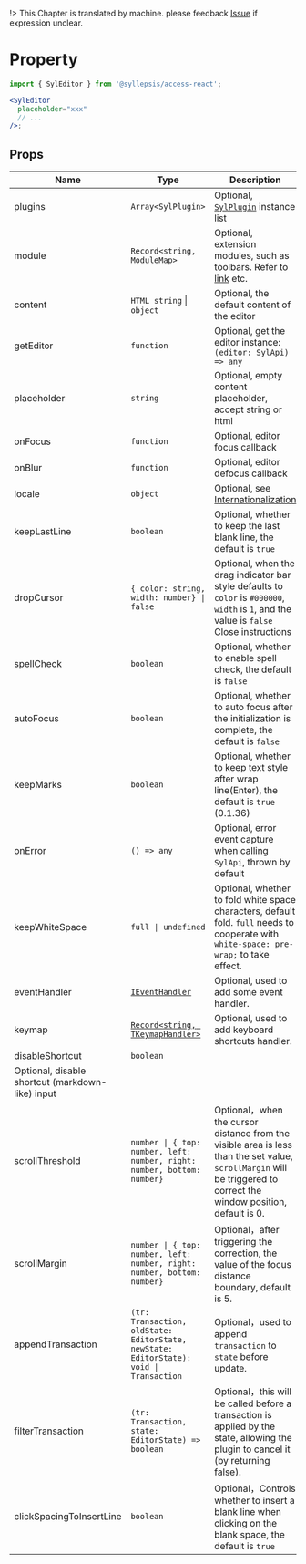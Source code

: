 !> This Chapter is translated by machine. please feedback [Issue](https://github.com/bytedance/syllepsis/issues) if expression unclear.

# Property <!-- {docsify-ignore-all} -->

```jsx
import { SylEditor } from '@syllepsis/access-react';

<SylEditor
  placeholder="xxx"
  // ...
/>;
```

## Props

| Name                                             | Type                                                                                                            | Description                                                                                                                                                         |
| ------------------------------------------------ | --------------------------------------------------------------------------------------------------------------- | ------------------------------------------------------------------------------------------------------------------------------------------------------------------- |
| plugins                                          | `Array<SylPlugin>`                                                                                              | Optional, [`SylPlugin`](/en/plugins/README) instance list                                                                                                           |
| module                                           | `Record<string, ModuleMap>`                                                                                     | Optional, extension modules, such as toolbars. Refer to [link](/en/modules/README.md) etc.                                                                          |
| content                                          | `HTML string` \| `object`                                                                                       | Optional, the default content of the editor                                                                                                                         |
| getEditor                                        | `function`                                                                                                      | Optional, get the editor instance: `(editor: SylApi) => any`                                                                                                        |
| placeholder                                      | `string`                                                                                                        | Optional, empty content placeholder, accept string or html                                                                                                          |
| onFocus                                          | `function`                                                                                                      | Optional, editor focus callback                                                                                                                                     |
| onBlur                                           | `function`                                                                                                      | Optional, editor defocus callback                                                                                                                                   |
| locale                                           | `object`                                                                                                        | Optional, see [Internationalization](/en/others/i18n)                                                                                                               |
| keepLastLine                                     | `boolean`                                                                                                       | Optional, whether to keep the last blank line, the default is `true`                                                                                                |
| dropCursor                                       | `{ color: string, width: number} \| false`                                                                      | Optional, when the drag indicator bar style defaults to `color` is `#000000`, `width` is `1`, and the value is `false` Close instructions                           |
| spellCheck                                       | `boolean`                                                                                                       | Optional, whether to enable spell check, the default is `false`                                                                                                     |
| autoFocus                                        | `boolean`                                                                                                       | Optional, whether to auto focus after the initialization is complete, the default is `false`                                                                        |
| keepMarks                                        | `boolean`                                                                                                       | Optional, whether to keep text style after wrap line(Enter), the default is `true` (0.1.36)                                                                         |
| onError                                          | `() => any`                                                                                                     | Optional, error event capture when calling `SylApi`, thrown by default                                                                                              |
| keepWhiteSpace                                   | `full \| undefined`                                                                                             | Optional, whether to fold white space characters, default fold. `full` needs to cooperate with `white-space: pre-wrap;` to take effect.                             |
| eventHandler                                     | [`IEventHandler`](https://bytedance.github.io/syllepsis/#/en/plugins/syl-plugin?id=controller)                  | Optional, used to add some event handler.                                                                                                                           |
| keymap                                           | [`Record<string, TKeymapHandler>`](https://bytedance.github.io/syllepsis/#/en/plugins/syl-plugin?id=controller) | Optional, used to add keyboard shortcuts handler.                                                                                                                   |
| disableShortcut                                  | `boolean`                                                                                                       |
| Optional, disable shortcut (markdown-like) input |
| scrollThreshold                                  | `number \| { top: number, left: number, right: number, bottom: number}`                                         | Optional，when the cursor distance from the visible area is less than the set value, `scrollMargin` will be triggered to correct the window position, default is 0. |
| scrollMargin                                     | `number \| { top: number, left: number, right: number, bottom: number}`                                         | Optional，after triggering the correction, the value of the focus distance boundary, default is 5.                                                                  |
| appendTransaction                                | `(tr: Transaction, oldState: EditorState, newState: EditorState): void \| Transaction`                          | Optional，used to append `transaction` to `state` before update.                                                                                                    |
| filterTransaction                                | `(tr: Transaction, state: EditorState) => boolean`                                                              | Optional，this will be called before a transaction is applied by the state, allowing the plugin to cancel it (by returning false).                                  |
| clickSpacingToInsertLine                         | `boolean`                                                                                                       | Optional，Controls whether to insert a blank line when clicking on the blank space, the default is `true`                                                           |
